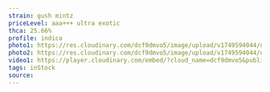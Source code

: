 ```yaml
---
strain: gush mintz
priceLevel: aaa+++ ultra exotic
thca: 25.66%
profile: indica
photo1: https://res.cloudinary.com/dcf9dmvo5/image/upload/v1749594044/ultra-ex_indica_gush-mintz_1_olx2hv.jpg
photo2: https://res.cloudinary.com/dcf9dmvo5/image/upload/v1749594044/ultra-ex_indica_gush-mintz_2_ebmixr.jpg
video1: https://player.cloudinary.com/embed/?cloud_name=dcf9dmvo5&public_id=ultra-ex_indica_gush-mintz_xpyevr&profile=flower
tags: inStock
source:
---
```

